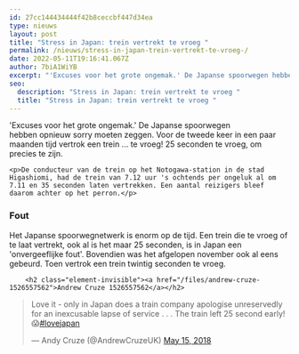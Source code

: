 ```yaml
---
id: 27cc144434444f42b8ceccbf447d34ea
type: nieuws
layout: post
title: "Stress in Japan: trein vertrekt te vroeg "
permalink: /nieuws/stress-in-japan-trein-vertrekt-te-vroeg-/
date: 2022-05-11T19:16:41.067Z
author: 7biA1WiYB
excerpt: "'Excuses voor het grote ongemak.' De Japanse spoorwegen hebben opnieuw sorry moeten zeggen. Voor de tweede keer in een paar maanden tijd vertrok een trein ... te vroeg! 25 seconden te vroeg, om precies te zijn.  "
seo:
  description: "Stress in Japan: trein vertrekt te vroeg "
  title: "Stress in Japan: trein vertrekt te vroeg "
---
```

'Excuses voor het grote ongemak.' De Japanse spoorwegen hebben opnieuw sorry moeten zeggen. Voor de tweede keer in een paar maanden tijd vertrok een trein ... te vroeg! 25 seconden te vroeg, om precies te zijn.  

    <p>De conducteur van de trein op het Notogawa-station in de stad Higashiomi, had de trein van 7.12 uur 's ochtends per ongeluk al om 7.11 en 35 seconden laten vertrekken. Een aantal reizigers bleef daarom achter op het perron.</p>
<h3>Fout</h3>
<p>Het Japanse spoorwegnetwerk is enorm op de tijd. Een trein die te vroeg of te laat vertrekt, ook al is het maar 25 seconden, is in Japan een 'onvergeeflijke fout'. Bovendien was het afgelopen november ook al eens gebeurd. Toen vertrok een trein twintig seconden te vroeg.</p>
<p><div class="media media-element-container media-default"><div id="file-533417" class="file file-document file-text-oembed">

        <h2 class="element-invisible"><a href="/files/andrew-cruze-1526557562">Andrew Cruze 1526557562</a></h2>
    
  
  <div class="content">
    
<blockquote class="twitter-tweet" data-width="550"><p lang="en" dir="ltr">Love it - only in Japan does a train company apologise unreservedly for an inexcusable lapse of service . . . The train left 25 second early! 😱<a href="https://twitter.com/hashtag/lovejapan?src=hash&amp;ref_src=twsrc%5Etfw">#lovejapan</a></p>&mdash; Andy Cruze (@AndrewCruzeUK) <a href="https://twitter.com/AndrewCruzeUK/status/996384284482113537?ref_src=twsrc%5Etfw">May 15, 2018</a></blockquote>
<script async="" src="https://platform.twitter.com/widgets.js" charset="utf-8"></script>
  </div>

  
</div>
</div>  
